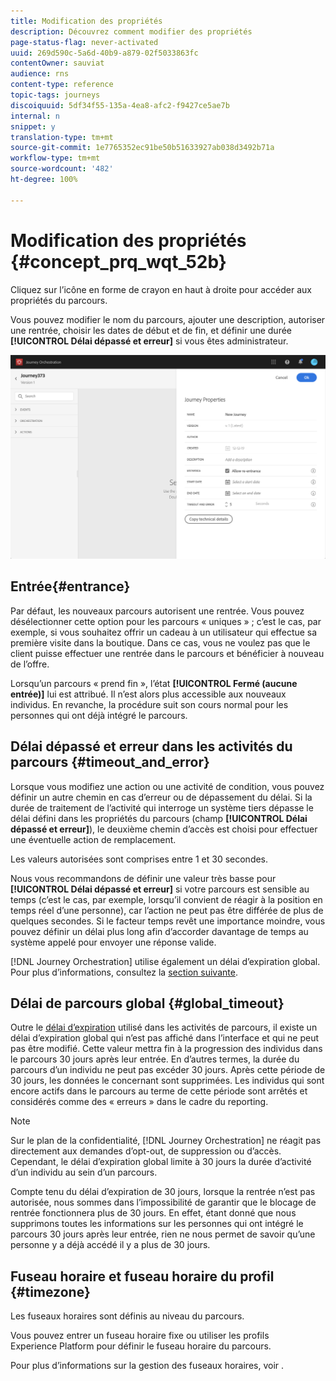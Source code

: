 ```yaml
---
title: Modification des propriétés
description: Découvrez comment modifier des propriétés
page-status-flag: never-activated
uuid: 269d590c-5a6d-40b9-a879-02f5033863fc
contentOwner: sauviat
audience: rns
content-type: reference
topic-tags: journeys
discoiquuid: 5df34f55-135a-4ea8-afc2-f9427ce5ae7b
internal: n
snippet: y
translation-type: tm+mt
source-git-commit: 1e7765352ec91be50b51633927ab038d3492b71a
workflow-type: tm+mt
source-wordcount: '482'
ht-degree: 100%

---
```




# Modification des propriétés {#concept_prq_wqt_52b}

Cliquez sur l’icône en forme de crayon en haut à droite pour accéder aux propriétés du parcours.

Vous pouvez modifier le nom du parcours, ajouter une description, autoriser une rentrée, choisir les dates de début et de fin, et définir une durée **[!UICONTROL Délai dépassé et erreur]** si vous êtes administrateur.

![](../assets/journey32.png)

## Entrée{#entrance}

Par défaut, les nouveaux parcours autorisent une rentrée. Vous pouvez désélectionner cette option pour les parcours « uniques » ; c’est le cas, par exemple, si vous souhaitez offrir un cadeau à un utilisateur qui effectue sa première visite dans la boutique. Dans ce cas, vous ne voulez pas que le client puisse effectuer une rentrée dans le parcours et bénéficier à nouveau de l’offre.

Lorsqu’un parcours « prend fin », l’état **[!UICONTROL Fermé (aucune entrée)]** lui est attribué. Il n’est alors plus accessible aux nouveaux individus. En revanche, la procédure suit son cours normal pour les personnes qui ont déjà intégré le parcours.

## Délai dépassé et erreur dans les activités du parcours {#timeout_and_error}

Lorsque vous modifiez une action ou une activité de condition, vous pouvez définir un autre chemin en cas d’erreur ou de dépassement du délai. Si la durée de traitement de l’activité qui interroge un système tiers dépasse le délai défini dans les propriétés du parcours (champ **[!UICONTROL Délai dépassé et erreur]**), le deuxième chemin d’accès est choisi pour effectuer une éventuelle action de remplacement.

Les valeurs autorisées sont comprises entre 1 et 30 secondes.

Nous vous recommandons de définir une valeur très basse pour **[!UICONTROL Délai dépassé et erreur]** si votre parcours est sensible au temps (c’est le cas, par exemple, lorsqu’il convient de réagir à la position en temps réel d’une personne), car l’action ne peut pas être différée de plus de quelques secondes. Si le facteur temps revêt une importance moindre, vous pouvez définir un délai plus long afin d’accorder davantage de temps au système appelé pour envoyer une réponse valide.

[!DNL Journey Orchestration] utilise également un délai d’expiration global. Pour plus d’informations, consultez la [section suivante](#global_timeout).

## Délai de parcours global {#global_timeout}

Outre le [délai d’expiration](#timeout_and_error) utilisé dans les activités de parcours, il existe un délai d’expiration global qui n’est pas affiché dans l’interface et qui ne peut pas être modifié. Cette valeur mettra fin à la progression des individus dans le parcours 30 jours après leur entrée. En d’autres termes, la durée du parcours d’un individu ne peut pas excéder 30 jours. Après cette période de 30 jours, les données le concernant sont supprimées. Les individus qui sont encore actifs dans le parcours au terme de cette période sont arrêtés et considérés comme des « erreurs » dans le cadre du reporting.

>[!NOTE]
>
>Sur le plan de la confidentialité, [!DNL Journey Orchestration] ne réagit pas directement aux demandes d’opt-out, de suppression ou d’accès. Cependant, le délai d’expiration global limite à 30 jours la durée d’activité d’un individu au sein d’un parcours.

Compte tenu du délai d’expiration de 30 jours, lorsque la rentrée n’est pas autorisée, nous sommes dans l’impossibilité de garantir que le blocage de rentrée fonctionnera plus de 30 jours. En effet, étant donné que nous supprimons toutes les informations sur les personnes qui ont intégré le parcours 30 jours après leur entrée, rien ne nous permet de savoir qu’une personne y a déjà accédé il y a plus de 30 jours.

## Fuseau horaire et fuseau horaire du profil {#timezone}

Les fuseaux horaires sont définis au niveau du parcours.

Vous pouvez entrer un fuseau horaire fixe ou utiliser les profils Experience Platform pour définir le fuseau horaire du parcours.

Pour plus d’informations sur la gestion des fuseaux horaires, voir [](../building-journeys/timezone-management.md).
